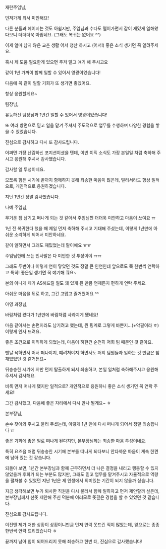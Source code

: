 재란주임님,

먼저가게 되서 미안해요!

다른 분들과 헤어지는 것도 아쉽지만, 주임님과 수다도 떨어가면서 같이 재밌게 일해왔다보니 더더더욱 아쉽네요. (그래도 복귀는 없어요 ^^)

이제 얼마 남지 않은 교촌 생활 어서 청산 하시고 (어서!) 좋은 소식 생기면 꼭 알려주세요.

혹시 제 도움 필요한게 있으면 주저 말고 얘기 해 주시고요

같이 1년 가까이 함께 일할 수 있어서 영광이었습니다!

다음에 꼭 같이 일할 기회가 또 생기면 좋겠어요.

항상 응원할게요~



팀장님,

유능하신 팀장님과 1년간 일할 수 있어서 영광이었습니다!

또 여러 방면으로 믿고 일을 맡겨 주셔서 주도적으로 업무를 수행하며 다양한 경험을 쌓을 수 있었습니다.

진심으로 감사하고 다시 또 감사드립니다.

어쩌면 가장 난감하신 포지션이셨을 텐데, 이번 이직 소식도 가장 본일일 처럼 축하해 주시고  응원해 주셔서 감사했습니다.

감사할 일 투성이네요.

모쪼록 힘든 시기에 끝까지 함께하지 못해 죄송한 마음이 많은데, 멀리서라도 항상 일적으로, 개인적으로 응원하겠습니다. 

지난 1년간 정말 감사했습니다.



나예 주임님,

무거운 짐 남기고 떠나게 되는 것 같아서 주임님껜 더더욱 미안하고 마음이 쓰여요 ㅠ

1년 전 복귀한다 했을 때 제일 먼저 축하해 주시고 기대해 주셨는데, 이렇게 1년만에 아쉬운 소리하게 되어서 미안하네요.

같이 일하면서 그래도 재밌었는데 말이에요 ㅠㅠ

주임님한테 쓰는 인사말은 다 미안한 것 투성이야 ㅠㅠ

그래도 두번이나 이렇게 연이 닿았던 것도 정말 큰 인연인데 앞으로도 쭉 한번씩 연락하고 특히! 좋은일 생기면 꼭 얘기해 줘요~

본의 아니게 제가 AS해드릴 일도 꽤 있게 된 만큼 언제든지 편하게 연락 주세요.

아쉬운 마음을 뒤로 하고, 그간 고맙고 즐거웠어요 ^^



아영 과장님,

바람처럼 왔다가 1년만에 바람처럼 사라지게 됐네요!

마음 같아서는 손편지라도 남기려고 했는데, 뭔 핑계로 그렇게 바쁜지...(+악필이라 ㅎ) 이렇게 인사 드려요.

좋은 조건으로 이직하게 되었는데, 마음이 허한건 순전히 저희 팀 때문인 것 같아요.

맨날 욕하면서 어서 떠나야지, 떄려쳐야지 하면서도 저희 팀원들과 일하는 것 만큼은 참 재밌었던 것 같거든요~

뒤숭숭한 시기에 저만 먼저 탈출하게 되서 죄송하고, 본일 일처럼 축하해주시고 응원해 주셔서 감사해요.

비록 먼저 떠나게 됐지만 일적으로? 개인적으로 응원하니 좋은 소식 생기면 꼭 연락 주세요!

그간 감사했고, 다음에 좋은 자리에서 다시 만나 뵐게요~ ㅎ



본부장님,

손수 찾아와 주시고 불러 주셨는데, 이렇게 1년 만에 다시 떠나게 되어서 정말 죄송합니다 ㅠ

좋은 기회에 좋은 일로 떠나게 된다지만, 본부장님께는 죄송한 마음 투성이네요.

특히 요즈음 처럼 뒤숭숭한 시기에 본부를 떠나게 되다보니 안타까운 마음이 계속 한켠에 남아 있는 것 같습니다.

되돌아 보면, 1년간 본부장님과 함께 근무하면서 더 나은 결정을 내리고 행동할 수 있지 않았을까 후회가 되는 부분도 많지만, 그래도 믿고 업무를 맡겨주시고 자율적으로 역량을 펼쳐볼 수 있었던 지난 1년은 제 인생에서 의미있는 기간이 되지 않을까 싶습니다.

지금 생각해보면 누가 퇴사한 직원을 다시 불러서 함께 일하자고 먼저 제안할까 싶은데, 본부장님께서 선뜻 제안해 주신 덕분에 여러모로 뜻깊은 경험을 할 수 있었던 것 같습니다.

진심으로 감사드립니다.

이전엔 제가 처한 상황이 상황이니만큼 먼저 연락 못드린 적이 많았는데, 앞으로는 종종 한번씩 연락 드리겠습니다 ㅎ

끝까지 남아 힘이 되어드리지 못해 죄송하고 한번 더, 진심으로 감사했습니다!

